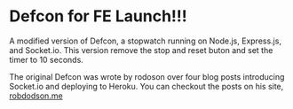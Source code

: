 # Defcon for FE Launch!!!

A modified version of Defcon, a stopwatch running on Node.js, Express.js, and Socket.io.
This version remove the stop and reset buton and set the timer to 10 seconds.

The original Defcon was wrote by rodoson over four blog posts introducing Socket.io and
deploying to Heroku. You can checkout the posts on his site, [robdodson.me](http://robdodson.me)


